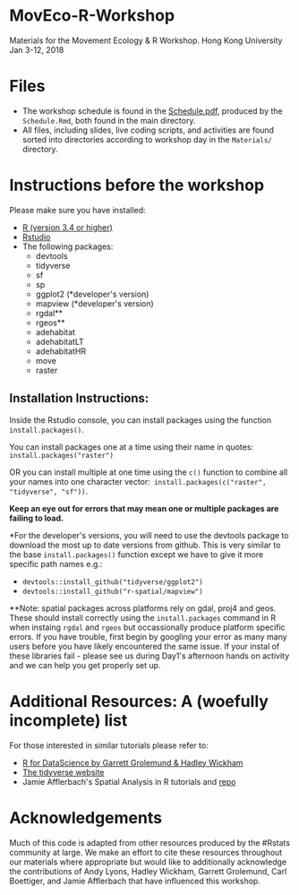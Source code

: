 # MovEco-R-Workshop
Materials for the Movement Ecology &amp; R Workshop. Hong Kong University Jan 3-12, 2018

# Files
- The workshop schedule is found in the [Schedule.pdf](https://github.com/dpseidel/MovEco-R-Workshop/blob/master/Schedule.pdf), produced by the `Schedule.Rmd`, both found in the main directory. 
- All files, including slides, live coding scripts, and activities are found sorted into directories according to workshop day in the `Materials/` directory.

# Instructions before the workshop
Please make sure you have installed:

- [R (version 3.4 or higher)](https://www.r-project.org/)
- [Rstudio](https://www.rstudio.com/products/rstudio/download/#download) 
- The following packages:
    - devtools
    - tidyverse
    - sf
    - sp
    - ggplot2 (*developer's version)
    - mapview (*developer's version)
    - rgdal**
    - rgeos**
    - adehabitat
    - adehabitatLT
    - adehabitatHR
    - move
    - raster
  
## Installation Instructions:
Inside the Rstudio console, you can install packages using the function `install.packages()`.

You can install packages one at a time using their name in quotes: `install.packages("raster")`

OR you can install multiple at one time using the `c()` function to combine all your names into one character vector:` install.packages(c("raster", "tidyverse", "sf"))`. 

**Keep an eye out for errors that may mean one or multiple packages are failing to load.**

*For the developer's versions, you will need to use the devtools package to download the most up to date versions from github.
This is very similar to the base `install.packages()` function except we have to give it more specific path names e.g.:
- `devtools::install_github("tidyverse/ggplot2")`
- `devtools::install_github("r-spatial/mapview")`

**Note: spatial packages across platforms rely on gdal, proj4 and geos. These should install correctly using the `install.packages` command in R when instaing `rgdal` and `rgeos` but occassionally produce platform specific errors. If you have trouble, first begin by googling your error as many many users before you have likely encountered the same issue. If your instal of these libraries fail - please see us during Day1's afternoon hands on activity and we can help you get properly set up. 

# Additional Resources: A (woefully incomplete) list 
For those interested in similar tutorials please refer to:
- [R for DataScience by Garrett Grolemund & Hadley Wickham](http://r4ds.had.co.nz/)
- [The tidyverse website](https://www.tidyverse.org/learn/)
- Jamie Afflerbach's Spatial Analysis in R tutorials and [repo](https://github.com/jafflerbach/spatial-analysis-R)


# Acknowledgements
Much of this code is adapted from other resources produced by the #Rstats community at large. We make an effort to cite these resources throughout our materials where appropriate but would like to additionally acknowledge the contributions of Andy Lyons, Hadley Wickham, Garrett Grolemund, Carl Boettiger, and Jamie Afflerbach that have influenced this workshop. 

